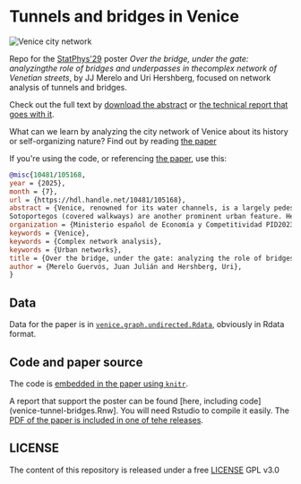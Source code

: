 # Tunnels and bridges in Venice

![Venice city network](image-poster.png)

Repo for the [StatPhys'29](https://statphys29.org) poster *Over the
bridge, under the gate: analyzingthe role of bridges and underpasses
in thecomplex network of Venetian streets*, by JJ Merelo and Uri
Hershberg, focused on network analysis of tunnels and
bridges. 

Check out the full text by [download the
abstract](https://github.com/JJ/venice-tunnels-bridges/releases/download/v0.9/abstract-venice-tunnels-bridges.pdf)
or  [the technical report that goes with it](https://digibug.ugr.es/handle/10481/105168).

What can we learn by analyzing the city network of Venice about its
history or self-organizing nature? Find out by reading [the paper](https://digibug.ugr.es/handle/10481/105168)

If you're using the code, or referencing [the paper](https://digibug.ugr.es/handle/10481/105168), use this:

```bibtex
@misc{10481/105168,
year = {2025},
month = {7},
url = {https://hdl.handle.net/10481/105168},
abstract = {Venice, renowned for its water channels, is a largely pedestrianized city that has barely changed its configuration in the last 500 years. Several hundred bridges link the islands of Venice represent also one of the few significant changes to the city's network over time, highlighting their crucial role in its urban configuration. Notably, Venice's unique character stems from the largely unplanned and self-organizing nature of its development, which makes it an intriguing subject for study.
Sotoportegos (covered walkways) are another prominent urban feature. Here we will focus on the role these two urban features have in the complex network of Venice streets, what is their status, and which specific type of elements have the highest centrality, trying to explain via historical and statistical research why that is so.},
organization = {Ministerio español de Economía y Competitividad PID2023-147409NB-C21},
keywords = {Venice},
keywords = {Complex network analysis},
keywords = {Urban networks},
title = {Over the bridge, under the gate: analyzing the role of bridges and underpasses in the complex network of Venetian streets},
author = {Merelo Guervós, Juan Julián and Hershberg, Uri},
}
```


## Data

Data for the paper is in [`venice.graph.undirected.Rdata`](venice.graph.undirected.Rdata), obviously in Rdata format.

## Code and paper source

The code is [embedded in the paper using
`knitr`](abstract-venice-tunnel-bridges.Rnw).

A report that support the poster can be found [here, including
code](venice-tunnel-bridges.Rnw]. You will need Rstudio to compile it
easily. The [PDF of the paper is included in one of tehe
releases](https://github.com/JJ/venice-tunnels-bridges/releases/download/v0.999/venice-tunnels-bridges.pdf).

## LICENSE

The content of this repository is released under a free [LICENSE](LICENSE) GPL v3.0
